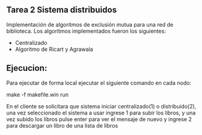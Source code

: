 
## Tarea 2 Sistema distribuidos

Implementación de algoritmos de exclusión mutua para una red de biblioteca.
Los algoritmos implementados fueron los siguientes:

* Centralizado
* Algoritmo de Ricart y Agrawala











## Ejecucion:




Para ejecutar de forma local ejecutar el siguiente comando en cada nodo:

make -f makefile.win run

En el cliente se solicitara que sistema iniciar centralizado(1) o distribuido(2), una vez seleccionado el sistema a usar ingrese 1 para subir los libros, y una vez subido los libros pulse enter para ver el mensaje de nuevo y ingrese 2 para descargar un libro de una lista de libros


